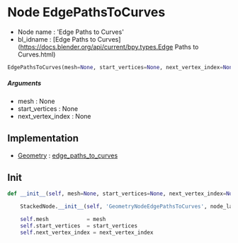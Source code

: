 # Node EdgePathsToCurves

- Node name : 'Edge Paths to Curves'
- bl_idname : [Edge Paths to Curves](https://docs.blender.org/api/current/bpy.types.Edge Paths to Curves.html)


``` python
EdgePathsToCurves(mesh=None, start_vertices=None, next_vertex_index=None, node_label=None, node_color=None)
```
##### Arguments

- mesh : None
- start_vertices : None
- next_vertex_index : None

## Implementation

- [Geometry](/docs/GeoNodes/Geometry.md) : [edge_paths_to_curves](/docs/GeoNodes/Geometry.md#edge_paths_to_curves)

## Init

``` python
def __init__(self, mesh=None, start_vertices=None, next_vertex_index=None, node_label=None, node_color=None):

    StackedNode.__init__(self, 'GeometryNodeEdgePathsToCurves', node_label=node_label, node_color=node_color)

    self.mesh            = mesh
    self.start_vertices  = start_vertices
    self.next_vertex_index = next_vertex_index
```

